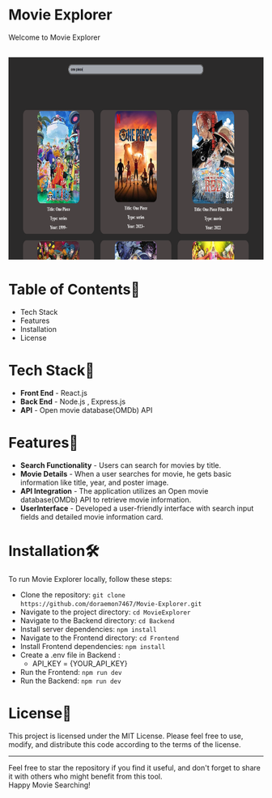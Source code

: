 # Movie Explorer
Welcome to Movie Explorer <br><br>

<p align="center"><img src="poster.png" alt="app poster" height="400" width="700"></p>

# Table of Contents📄
- Tech Stack
- Features
- Installation
- License


# Tech Stack💫
- **Front End** - React.js
- **Back End** - Node.js , Express.js
- **API** - Open movie database(OMDb) API


  
# Features💫
- **Search Functionality** - Users can search for movies by title.
- **Movie Details** - When a user searches for movie, he gets basic information like title, year, and poster image.
- **API Integration** - The application utilizes an Open movie database(OMDb) API to retrieve movie information.
- **UserInterface** - Developed a user-friendly interface with search input fields and detailed movie information card.



# Installation🛠️
To run Movie Explorer locally, follow these steps:

- Clone the repository: `git clone https://github.com/doraemon7467/Movie-Explorer.git`
- Navigate to the project directory: `cd MovieExplorer`
- Navigate to the Backend directory: `cd Backend`
- Install server dependencies: `npm install`
- Navigate to the Frontend directory: `cd Frontend`
- Install Frontend dependencies: `npm install`
- Create a .env file in Backend :
   - API_KEY = {YOUR_API_KEY}
- Run the Frontend: `npm run dev`
- Run the Backend: `npm run dev`
  
# License📄

This project is licensed under the MIT License. Please feel free to use, modify, and distribute this code according to the terms of the license.

---
Feel free to star the repository if you find it useful, and don't forget to share it with others who might benefit from this tool.<br>
Happy Movie Searching!<br>
